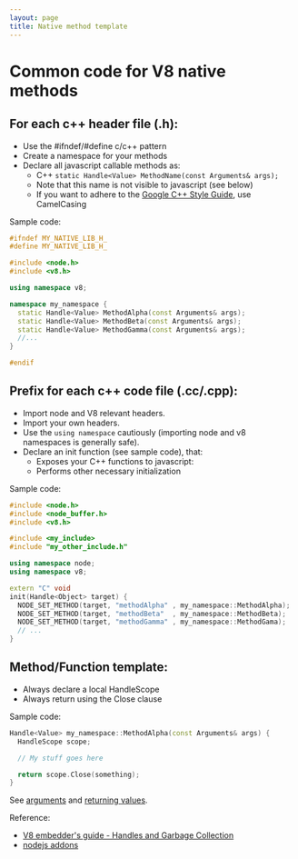 ```yaml
---
layout: page
title: Native method template
---
```

# Common code for V8 native methods

## For each c++ header file (.h):

*   Use the #ifndef/#define c/c++ pattern
*   Create a namespace for your methods
*   Declare all javascript callable methods as:
    *   C++ `static Handle<Value> MethodName(const Arguments& args);`
    *   Note that this name is not visible to javascript (see below)
    *   If you want to adhere to the [Google C++ Style Guide](http://google-styleguide.googlecode.com/svn/trunk/cppguide.xml), use CamelCasing

Sample code:

```cpp
#ifndef MY_NATIVE_LIB_H_
#define MY_NATIVE_LIB_H_

#include <node.h>
#include <v8.h>

using namespace v8;

namespace my_namespace {
  static Handle<Value> MethodAlpha(const Arguments& args);
  static Handle<Value> MethodBeta(const Arguments& args);
  static Handle<Value> MethodGamma(const Arguments& args);
  //...
}

#endif
```

## Prefix for each c++ code file (.cc/.cpp):

*   Import node and V8 relevant headers.
*   Import your own headers.
*   Use the `using namespace` cautiously (importing node and v8 namespaces is generally safe).
*   Declare an init function (see sample code), that:
    *   Exposes your C++ functions to javascript:
    *   Performs other necessary initialization

Sample code:

```cpp
#include <node.h>
#include <node_buffer.h>
#include <v8.h>

#include <my_include>
#include "my_other_include.h"

using namespace node;
using namespace v8;

extern "C" void
init(Handle<Object> target) {
  NODE_SET_METHOD(target, "methodAlpha" , my_namespace::MethodAlpha);
  NODE_SET_METHOD(target, "methodBeta"  , my_namespace::MethodBeta);
  NODE_SET_METHOD(target, "methodGamma" , my_namespace::MethodGama);
  // ...
}
```

## Method/Function template:

*   Always declare a local HandleScope
*   Always return using the Close clause

Sample code:

```cpp
Handle<Value> my_namespace::MethodAlpha(const Arguments& args) {
  HandleScope scope;

  // My stuff goes here

  return scope.Close(something);
}
```

See [arguments](arguments.html) and [returning values](returning.html).

Reference:

*   [V8 embedder's guide - Handles and Garbage Collection](https://developers.google.com/v8/embed#handles)
*   [nodejs addons](http://nodejs.org/api/addons.html)
